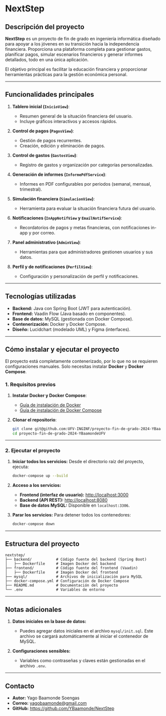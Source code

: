 # NextStep

## Descripción del proyecto

**NextStep** es un proyecto de fin de grado en ingeniería informática diseñado para apoyar a los jóvenes en su transición hacia la independencia financiera. Proporciona una plataforma completa para gestionar gastos, planificar pagos, simular escenarios financieros y generar informes detallados, todo en una única aplicación.

El objetivo principal es facilitar la educación financiera y proporcionar herramientas prácticas para la gestión económica personal.

---

## Funcionalidades principales

1. **Tablero inicial (`InicioView`)**:
   - Resumen general de la situación financiera del usuario.
   - Incluye gráficos interactivos y accesos rápidos.

2. **Control de pagos (`PagosView`)**:
   - Gestión de pagos recurrentes.
   - Creación, edición y eliminación de pagos.

3. **Control de gastos (`GastosView`)**:
   - Registro de gastos y organización por categorías personalizadas.

4. **Generación de informes (`InformePdfService`)**:
   - Informes en PDF configurables por periodos (semanal, mensual, trimestral).

5. **Simulación financiera (`SimulacionView`)**:
   - Herramienta para evaluar la situación financiera futura del usuario.

6. **Notificaciones (`InAppNotifView` y `EmailNotifService`)**:
   - Recordatorios de pagos y metas financieras, con notificaciones in-app y por correo.

7. **Panel administrativo (`AdminView`)**:
   - Herramientas para que administradores gestionen usuarios y sus datos.

8. **Perfil y de notificaciones (`PerfilView`)**:
   - Configuración y personalización de perfil y notificaciones.

---

## Tecnologías utilizadas

- **Backend:** Java con Spring Boot (JWT para autenticación).
- **Frontend:** Vaadin Flow (Java basado en componentes).
- **Base de datos:** MySQL (gestionada con Docker Compose).
- **Contenerización:** Docker y Docker Compose.
- **Diseño:** Lucidchart (modelado UML) y Figma (interfaces).

---

## Cómo instalar y ejecutar el proyecto

El proyecto está completamente contenerizado, por lo que no se requieren configuraciones manuales. Solo necesitas instalar **Docker** y **Docker Compose**.

### **1. Requisitos previos**
1. **Instalar Docker y Docker Compose**:
   - [Guía de instalación de Docker](https://docs.docker.com/get-docker/)
   - [Guía de instalación de Docker Compose](https://docs.docker.com/compose/install/)

2. **Clonar el repositorio**:
   ```bash
   git clone git@github.com:UFV-INGINF/proyecto-fin-de-grado-2024-YBaamondeUFV.git
   cd proyecto-fin-de-grado-2024-YBaamondeUFV
   ```

---

### **2. Ejecutar el proyecto**

1. **Iniciar todos los servicios:**
   Desde el directorio raíz del proyecto, ejecuta:
   ```bash
   docker-compose up --build
   ```

2. **Acceso a los servicios:**
   - **Frontend (interfaz de usuario):** [http://localhost:3000](http://localhost:3000)
   - **Backend (API REST):** [http://localhost:8080](http://localhost:8080)
   - **Base de datos MySQL:** Disponible en `localhost:3306`.

3. **Parar los servicios:**
   Para detener todos los contenedores:
   ```bash
   docker-compose down
   ```

---

## Estructura del proyecto

```
nextstep/
├── backend/           # Código fuente del backend (Spring Boot)
│   ├── Dockerfile     # Imagen Docker del backend
├── frontend/          # Código fuente del frontend (Vaadin)
│   ├── Dockerfile     # Imagen Docker del frontend
├── mysql/             # Archivos de inicialización para MySQL
├── docker-compose.yml # Configuración de Docker Compose
├── README.md          # Documentación del proyecto
└── .env               # Variables de entorno
```

---

## Notas adicionales

1. **Datos iniciales en la base de datos:**
   - Puedes agregar datos iniciales en el archivo `mysql/init.sql`. Este archivo se cargará automáticamente al iniciar el contenedor de MySQL.

2. **Configuraciones sensibles:**
   - Variables como contraseñas y claves están gestionadas en el archivo `.env`.

---

## Contacto

- **Autor:** Yago Baamonde Soengas
- **Correo:** yagobaamonde@gmail.com
- **GitHub:** https://github.com/YBaamonde/NextStep

